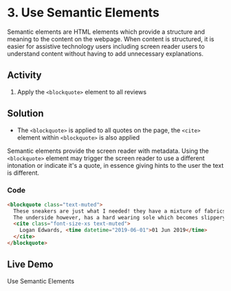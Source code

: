 # 3. Use Semantic Elements
Semantic elements are HTML elements which provide a structure and meaning to the content on the webpage. When content is structured, it is easier for assistive technology users including screen reader users to understand content without having to add unnecessary explanations.

## Activity
1. Apply the `<blockquote>` element to all reviews

## Solution
* The `<blockquote>` is applied to all quotes on the page, the `<cite>` element within `<blockquote>` is also applied

Semantic elements provide the screen reader with metadata. Using the `<blockquote>` element may trigger the screen reader to use a different intonation or indicate it's a quote, in essence giving hints to the user the text is different.

### Code
```html
<blockquote class="text-muted">
  These sneakers are just what I needed! they have a mixture of fabrics, and provide fantastic heel support. 
  The underside however, has a hard wearing sole which becomes slippery in the rain.
  <cite class="font-size-xs text-muted">
    Logan Edwards, <time datetime="2019-06-01">01 Jun 2019</time>
  </cite>
</blockquote>
```

## Live Demo
Use Semantic Elements
